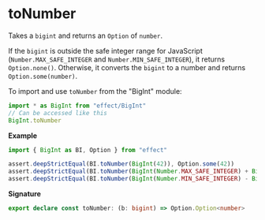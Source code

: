 # toNumber

Takes a `bigint` and returns an `Option` of `number`.

If the `bigint` is outside the safe integer range for JavaScript (`Number.MAX_SAFE_INTEGER`
and `Number.MIN_SAFE_INTEGER`), it returns `Option.none()`. Otherwise, it converts the `bigint`
to a number and returns `Option.some(number)`.

To import and use `toNumber` from the "BigInt" module:

```ts
import * as BigInt from "effect/BigInt"
// Can be accessed like this
BigInt.toNumber
```

**Example**

```ts
import { BigInt as BI, Option } from "effect"

assert.deepStrictEqual(BI.toNumber(BigInt(42)), Option.some(42))
assert.deepStrictEqual(BI.toNumber(BigInt(Number.MAX_SAFE_INTEGER) + BigInt(1)), Option.none())
assert.deepStrictEqual(BI.toNumber(BigInt(Number.MIN_SAFE_INTEGER) - BigInt(1)), Option.none())
```

**Signature**

```ts
export declare const toNumber: (b: bigint) => Option.Option<number>
```
